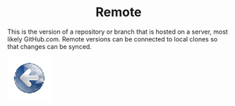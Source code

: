 # <center>Remote</center>

This is the version of a repository or branch that is hosted on a server, most likely GitHub.com. Remote versions can be connected to local clones so that changes can be synced.

<a href="../README.md" >![back](/images/Back.png)</a>
